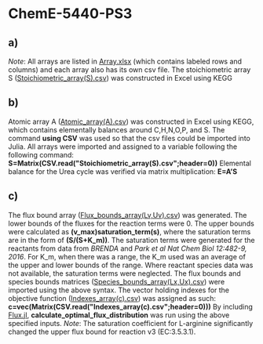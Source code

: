 # ChemE-5440-PS3

## a) 
*Note*: All arrays are listed in [Array.xlsx]() (which contains labeled rows and columns) and each array also has its own csv file.
The stoichiometric array S ([Stoichiometric_array(S).csv]()) was constructed in Excel using KEGG

## b) 
Atomic array A ([Atomic_array(A).csv]()) was constructed in Excel using KEGG, which contains elementally balances around C,H,N,O,P, and S.
The command **using CSV** was used so that the csv files could be imported into Julia.
All arrays were imported and assigned to a variable following the following command:
**S=Matrix(CSV.read("Stoichiometric_array(S).csv";header=0))**
Elemental balance for the Urea cycle was verified via matrix multiplication: **E=A’S**

## c)
The flux bound array ([Flux_bounds_array(Lv,Uv).csv]()) was generated. The lower bounds of the fluxes for the reaction terms were 0. The upper bounds were calculated as **(v_max)saturation_term(s)**, where the saturation terms are in the form of **(S/(S+K_m))**. The saturation terms were generated for the reactants from data from *BRENDA* and *Park et al Nat Chem Biol 12:482-9, 2016*. For K_m, when there was a range, the K_m used was an average of the upper and lower bounds of the range. Where reactant species data was not available, the saturation terms were neglected.
The flux bounds and species bounds matrices ([Species_bounds_array(Lx,Ux).csv]()) were imported using the above syntax. The vector holding indexes for the objective function ([Indexes_array(c).csv]()) was assigned as such: **c=vec(Matrix(CSV.read("Indexes_array(c).csv";header=0)))**
By including [Flux.jl](), **calculate_optimal_flux_distribution** was run using the above specified inputs. 
*Note*: The saturation coefficient for L-arginine significantly changed the upper flux bound for reaction v3 (EC:3.5.3.1).
